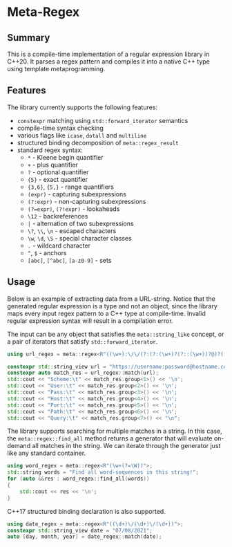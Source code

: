 # Meta-Regex

## Summary
This is a compile-time implementation of a regular expression library in 
C++20. It parses a regex pattern and compiles it into a native C++ type 
using template metaprogramming.

## Features
The library currently supports the following features:
* `constexpr` matching using `std::forward_iterator` semantics
* compile-time syntax checking
* various flags like `icase`, `dotall` and `multiline`
* structured binding decomposition of `meta::regex_result`
* standard regex syntax:
    * `*` - Kleene begin quantifier
    * `+` - plus quantifier
    * `?` - optional quantifier
    * `{5}` - exact quantifier
    * `{3,6}`, `{5,}` - range quantifiers
    * `(expr)` - capturing subexpressions
    * `(?:expr)` - non-capturing subexpressions
    * `(?=expr)`, `(?!expr)` - lookaheads
    * `\12` - backreferences
    * `|` - alternation of two subexpressions
    * `\?`, `\\`, `\n` - escaped characters
    * `\w`, `\d`, `\S` - special character classes
    * `.` - wildcard character
    * `^`, `$` - anchors
    * `[abc]`, `[^abc]`, `[a-z0-9]` - sets
    
## Usage
Below is an example of extracting data from a URL-string.
Notice that the generated regular expression is a type and not an object, since the library maps every
input regex pattern to a C++ type at compile-time. Invalid regular expression syntax will result
in a compilation error.

The input can be any object that satisfies the `meta::string_like` concept, or a pair of iterators that
satisfy `std::forward_iterator`.
```cpp
using url_regex = meta::regex<R"((\w+):\/\/(?:(?:(\w+)?(?::(\w+))?@)?([\w.]+)(?::(\d+))?)?(?:(\/[-/\w]+)?\?([\w=&]+))?)">;

constexpr std::string_view url = "https://username:password@hostname.com:8080/path/to/resource?id=12345";
constexpr auto match_res = url_regex::match(url);
std::cout << "Scheme:\t" << match_res.group<1>() << '\n';
std::cout << "User:\t" << match_res.group<2>() << '\n';
std::cout << "Pass:\t" << match_res.group<3>() << '\n';
std::cout << "Host:\t" << match_res.group<4>() << '\n';
std::cout << "Port:\t" << match_res.group<5>() << '\n';
std::cout << "Path:\t" << match_res.group<6>() << '\n';
std::cout << "Query:\t" << match_res.group<7>() << "\n";
```

The library supports searching for multiple matches in a string. In this case,
the `meta::regex::find_all` method returns a generator that will evaluate
on-demand all matches in the string. We can iterate through the generator
just like any standard container.
```cpp
using word_regex = meta::regex<R"(\w+(?=\W))">;
std::string words = "Find all word-sequences in this string!";
for (auto &&res : word_regex::find_all(words))
{
    std::cout << res << '\n';
}
```

C++17 structured binding declaration is also supported.
```cpp
using date_regex = meta::regex<R"((\d+)\/(\d+)\/(\d+))">;
constexpr std::string_view date = "07/08/2021";
auto [day, month, year] = date_regex::match(date);
```
